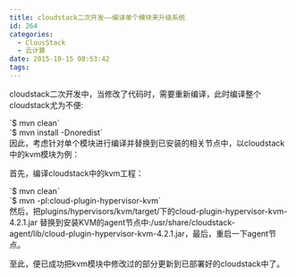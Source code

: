 ```yaml
---
title: cloudstack二次开发——编译单个模块来升级系统
id: 264
categories:
  - ClousStack
  - 云计算
date: 2015-10-15 08:53:42
tags:
---
```


cloudstack二次开发中，当修改了代码时，需要重新编译，此时编译整个cloudstack尤为不便:
<div>`$ mvn clean`</div>
<div>`$ mvn install -Dnoredist`</div>
因此，考虑针对单个模块进行编译并替换到已安装的相关节点中，以cloudstack中的kvm模块为例：

首先，编译cloudstack中的kvm工程：
<div>`$ mvn clean`</div>
<div>`$ mvn -pl:cloud-plugin-hypervisor-kvm`</div>
然后，把plugins/hypervisors/kvm/target/下的cloud-plugin-hypervisor-kvm-4.2.1.jar 替换到安装KVM的agent节点中:/usr/share/cloudstack-agent/lib/cloud-plugin-hypervisor-kvm-4.2.1.jar，最后，重启一下agent节点。

至此，便已成功把kvm模块中修改过的部分更新到已部署好的cloudstack中了。